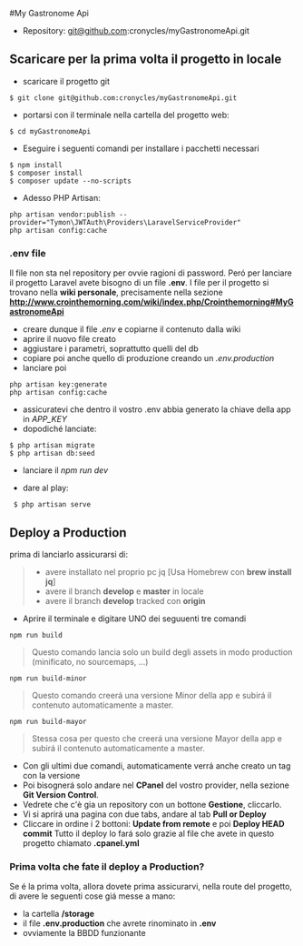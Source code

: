 #My Gastronome Api
* Repository: git@github.com:cronycles/myGastronomeApi.git

## Scaricare per la prima volta il progetto in locale
* scaricare il progetto git
```
$ git clone git@github.com:cronycles/myGastronomeApi.git
```
* portarsi con il terminale nella cartella del progetto web:
```
$ cd myGastronomeApi
```
* Eseguire i seguenti comandi per installare i pacchetti necessari
```
$ npm install
$ composer install
$ composer update --no-scripts
```
* Adesso PHP Artisan:
```
php artisan vendor:publish --provider="Tymon\JWTAuth\Providers\LaravelServiceProvider"
php artisan config:cache
```
### .env file
Il file non sta nel repository per ovvie ragioni di password. 
Peró per lanciare il progetto Laravel avete bisogno di un file **.env**.
I file per il progetto si trovano nella **wiki personale**, precisamente nella sezione **http://www.crointhemorning.com/wiki/index.php/Crointhemorning#MyGastronomeApi**
* creare dunque il file _.env_ e copiarne il contenuto dalla wiki
* aprire il nuovo file creato
* aggiustare i parametri, soprattutto quelli del db
* copiare poi anche quello di produzione creando un _.env.production_
* lanciare poi

```
php artisan key:generate
php artisan config:cache
```
* assicuratevi che dentro il vostro .env abbia generato la chiave della app in *APP_KEY*
* dopodiché lanciate:

```
$ php artisan migrate
$ php artisan db:seed
```
* lanciare il _npm run dev_

* dare al play:
```
 $ php artisan serve
```

## Deploy a Production
prima di lanciarlo assicurarsi di:
>* avere installato nel proprio pc jq [Usa Homebrew con **brew install jq**]
>* avere il branch **develop** e **master** in locale
>* avere il branch **develop** tracked con **origin**

* Aprire il terminale e digitare UNO dei seguuenti tre comandi

```
npm run build
```
> Questo comando lancia solo un build degli assets in modo production (minificato, no sourcemaps, ...)


```
npm run build-minor
```
> Questo comando creerá una versione Minor della app e subirá il contenuto automaticamente a master.

```
npm run build-mayor
```
> Stessa cosa per questo che creerá una versione Mayor della app e subirá il contenuto automaticamente a master.

* Con gli ultimi due comandi, automaticamente verrá anche creato un tag con la versione
* Poi bisognerá solo andare nel **CPanel** del vostro provider, nella sezione **Git Version Control**.
* Vedrete che c'è gia un repository con un bottone **Gestione**, cliccarlo.
* Vi si aprirá una pagina con due tabs, andare al tab **Pull or Deploy**
* Cliccare in ordine i 2 bottoni: **Update from remote** e poi **Deploy HEAD commit**
Tutto il deploy lo fará solo grazie al file che avete in questo progetto chiamato **.cpanel.yml**

### Prima volta che fate il deploy a Production?
Se é la prima volta, allora dovete prima assicurarvi, nella route del progetto, di avere le seguenti cose giá messe a mano:
* la cartella __/storage__
* il file __.env.production__ che avrete rinominato in __.env__
* ovviamente la BBDD funzionante
